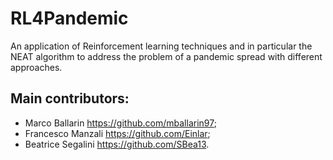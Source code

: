 # RL4Pandemic
An application of Reinforcement learning techniques and in particular the NEAT algorithm to address the problem of a pandemic spread with different approaches.

## Main contributors:
- Marco Ballarin https://github.com/mballarin97;
- Francesco Manzali https://github.com/Einlar;
- Beatrice Segalini https://github.com/SBea13.
